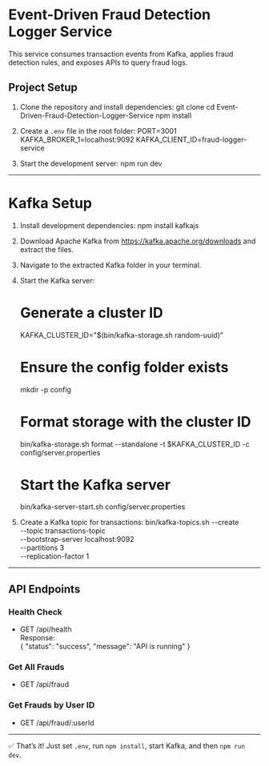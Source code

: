 # Event-Driven Fraud Detection Logger Service

This service consumes transaction events from Kafka, applies fraud detection rules, and exposes APIs to query fraud logs.

## Project Setup

1. Clone the repository and install dependencies:
   git clone <your-repo-url>
   cd Event-Driven-Fraud-Detection-Logger-Service
   npm install

2. Create a `.env` file in the root folder:
   PORT=3001
   KAFKA_BROKER_1=localhost:9092
   KAFKA_CLIENT_ID=fraud-logger-service

3. Start the development server:
   npm run dev

---

# Kafka Setup

1. Install development dependencies:
   npm install kafkajs

2. Download Apache Kafka from https://kafka.apache.org/downloads and extract the files.

3. Navigate to the extracted Kafka folder in your terminal.

4. Start the Kafka server:

   # Generate a cluster ID

   KAFKA_CLUSTER_ID="$(bin/kafka-storage.sh random-uuid)"

   # Ensure the config folder exists

   mkdir -p config

   # Format storage with the cluster ID

   bin/kafka-storage.sh format --standalone -t $KAFKA_CLUSTER_ID -c config/server.properties

   # Start the Kafka server

   bin/kafka-server-start.sh config/server.properties

5. Create a Kafka topic for transactions:
   bin/kafka-topics.sh --create \
    --topic transactions-topic \
    --bootstrap-server localhost:9092 \
    --partitions 3 \
    --replication-factor 1

---

## API Endpoints

### Health Check

- GET /api/health  
  Response:  
  {
  "status": "success",
  "message": "API is running"
  }

### Get All Frauds

- GET /api/fraud

### Get Frauds by User ID

- GET /api/fraud/:userId

---

✅ That’s it! Just set `.env`, run `npm install`, start Kafka, and then `npm run dev`.
